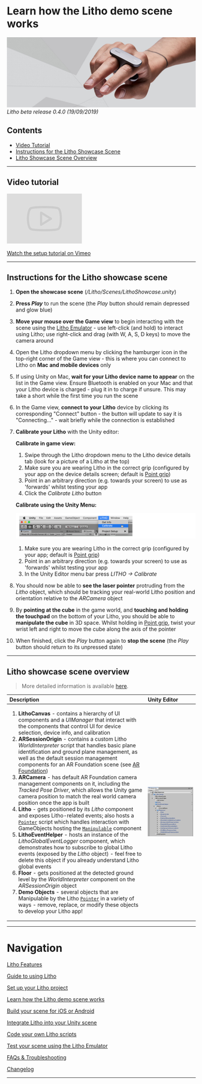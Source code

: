 # Learn how the Litho demo scene works

[![Banner image](../Images/banner.jpg)](#)
_Litho beta release 0.4.0 (19/09/2019)_

## Contents

* [Video Tutorial](#video-tutorial)
* [Instructions for the Litho Showcase Scene](#instructions-for-the-litho-showcase-scene)
* [Litho Showcase Scene Overview](#litho-showcase-scene-overview)

---

## Video tutorial

<a href="https://vimeo.com/361262684#t=171s" target="_blank">![Link to video](../Images/Icons/vimeo_small.png)

Watch the setup tutorial on Vimeo</a>

---

## Instructions for the Litho showcase scene

1. **Open the showcase scene** (_/Litho/Scenes/LithoShowcase.unity_)

2. **Press _Play_** to run the scene (the _Play_ button should remain depressed and glow blue)

3. **Move your mouse over the Game view** to begin interacting with the scene using the [Litho Emulator](../Features/LithoEmulator.md) - use left-click (and hold) to interact using Litho; use right-click and drag (with W, A, S, D keys) to move the camera around

4. Open the Litho dropdown menu by clicking the hamburger icon in the top-right corner of the Game view - this is where you can connect to Litho on **Mac and mobile devices** only

5. If using Unity on Mac, **wait for your Litho device name to appear** on the list in the Game view. Ensure Bluetooth is enabled on your Mac and that your Litho device is charged - plug it in to charge if unsure. This may take a short while the first time you run the scene

4. In the Game view, **connect to your Litho** device by clicking its corresponding "Connect" button - the button will update to say it is "Connecting..." - wait briefly while the connection is established

5. **Calibrate your Litho** with the Unity editor:

    **Calibrate in game view:**
    1. Swipe through the Litho dropdown menu to the Litho device details tab (look for a picture of a Litho at the top)
    2. Make sure you are wearing Litho in the correct grip (configured by your app on the device details screen; default is [Point grip](UsingLitho.md#litho-grips))
    3. Point in an arbitrary direction (e.g. towards your screen) to use as 'forwards' whilst testing your app
    4. Click the _Calibrate Litho_ button

    **Calibrate using the Unity Menu:**

    [![Calibrate using the LITHO menu](../Images/Editor/CalibrateMenu.png)](#)
    1. Make sure you are wearing Litho in the correct grip (configured by your app; default is [Point grip](UsingLitho.md#litho-grips))
    2. Point in an arbitrary direction (e.g. towards your screen) to use as 'forwards' whilst testing your app
    3. In the Unity Editor menu bar press _LITHO -> Calibrate_

6. You should now be able to **see the laser pointer** protruding from the _Litho_ object, which should be tracking your real-world Litho position and orientation relative to the _ARCamera_ object
7. By **pointing at the cube** in the game world, and **touching and holding the touchpad** on the bottom of your Litho, you should be able to **manipulate the cube** in 3D space. Whilst holding in [Point grip](UsingLitho.md#litho-grips), twist your wrist left and right to move the cube along the axis of the pointer
8. When finished, click the _Play_ button again to **stop the scene** (the _Play_ button should return to its unpressed state)

---


## Litho showcase scene overview

>More detailed information is available [here](UnityIntegration.md#).

| Description | Unity Editor |
| :--- | :--- |
|<ol> <li> **LithoCanvas** \- contains a hierarchy of UI components and a _UIManager_ that interact with the components that control UI for device selection, device info, and calibration </li> <li> **ARSessionOrigin** \- contains a custom Litho _WorldInterpreter_ script that handles basic plane identification and ground plane management, as well as the default session management components for an AR Foundation scene (see [AR Foundation](https://docs.unity3d.com/Packages/com.unity.xr.arfoundation@2.0/manual/index.html)) </li> <li> **ARCamera** \- has default AR Foundation camera management components on it, including the _Tracked Pose Driver_, which allows the Unity game camera position to match the real world camera position once the app is built </li> <li> **Litho** \- gets positioned by its _Litho_ component and exposes Litho-related events; also hosts a [`Pointer`](UnityScripting.md#pointer) script which handles interaction with GameObjects hosting the [`Manipulable`](UnityScripting.md#manipulable) component </li> <li> **LithoEventHelper** \- hosts an instance of the _LithoGlobalEventLogger_ component, which demonstrates how to subscribe to global Litho events (exposed by the _Litho_ object) - feel free to delete this object if you already understand Litho global events </li> <li> **Floor** \- gets positioned at the detected ground level by the _WorldInterpreter_ component on the _ARSessionOrigin_ object </li> <li> **Demo Objects** \- several objects that are Manipulable by the Litho [`Pointer`](UnityScripting.md#pointer) in a variety of ways - remove, replace, or modify these objects to develop your Litho app! </li> </ol> | [![Scene overview](../Images/Editor/ShowcaseSceneOverview.png)](#) |

---

# Navigation

[Litho Features](../Features/README.md)

[Guide to using Litho](UsingLitho.md)

[Set up your Litho project](ProjectSetup.md)

[Learn how the Litho demo scene works](DemoScene.md)

[Build your scene for iOS or Android](BuildInstructions.md)

[Integrate Litho into your Unity scene](UnityIntegration.md)

[Code your own Litho scripts](UnityScripting.md)

[Test your scene using the Litho Emulator](../Features/LithoEmulator.md)

[FAQs & Troubleshooting](FAQ.md)

[Changelog](../Changelog.md)

---
